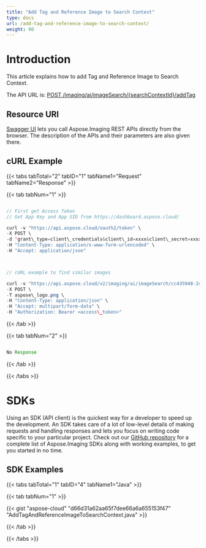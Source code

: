 ```yaml
---
title: "Add Tag and Reference Image to Search Context"
type: docs
url: /add-tag-and-reference-image-to-search-context/
weight: 90
---
```


# **Introduction**
This article explains how to add Tag and Reference Image to Search Context.

The API URL is: [POST /imaging/ai/imageSearch/{searchContextId}/addTag](https://apireference.aspose.cloud/imaging/#/SearchContext/CreateImageTag)
## **Resource URI**
[Swagger UI](https://apireference.aspose.cloud/imaging/#/SearchContext/CreateImageTag) lets you call Aspose.Imaging REST APIs directly from the browser. The description of the APIs and their parameters are also given there.
## **cURL Example**
{{< tabs tabTotal="2" tabID="1" tabName1="Request" tabName2="Response" >}}

{{< tab tabNum="1" >}}

```java

// First get Access Token
// Get App Key and App SID from https://dashboard.aspose.cloud/

curl -v "https://api.aspose.cloud/oauth2/token" \
-X POST \
-d 'grant\_type=client\_credentials&client\_id=xxxx&client\_secret=xxxx' \
-H "Content-Type: application/x-www-form-urlencoded" \
-H "Accept: application/json"



// cURL example to find similar images

curl -v "https://api.aspose.cloud/v2/imaging/ai/imageSearch/cc435948-2dc3-4269-9299-052baa314d72/addTag?tagName=MyTag" \
-X POST \
-T aspose\_logo.png \
-H "Content-Type: application/json" \
-H "Accept: multipart/form-data" \
-H "Authorization: Bearer <access\_token>"

```

{{< /tab >}}

{{< tab tabNum="2" >}}

```java

No Response

```

{{< /tab >}}

{{< /tabs >}}
# **SDKs**
Using an SDK (API client) is the quickest way for a developer to speed up the development. An SDK takes care of a lot of low-level details of making requests and handling responses and lets you focus on writing code specific to your particular project. Check out our [GitHub repository](https://github.com/aspose-imaging-cloud) for a complete list of Aspose.Imaging SDKs along with working examples, to get you started in no time.
## **SDK Examples**
{{< tabs tabTotal="1" tabID="4" tabName1="Java" >}}

{{< tab tabNum="1" >}}

{{< gist "aspose-cloud" "d66d31a62aa65f7dee66a6a655153f47" "AddTagAndReferenceImageToSearchContext.java" >}}

{{< /tab >}}

{{< /tabs >}}
